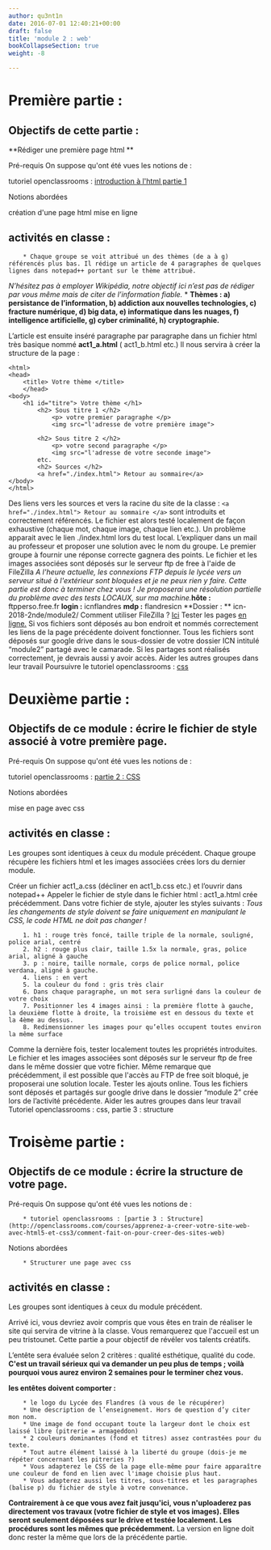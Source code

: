 ```yaml
---
author: qu3nt1n
date: 2016-07-01 12:40:21+00:00
draft: false
title: 'module 2 : web'
bookCollapseSection: true
weight: -8

---
```


# Première partie :




## Objectifs de cette partie :


**Rédiger une première page html **




Pré-requis On suppose qu'ont été vues les notions de :



 tutoriel openclassrooms : [introduction à l'html partie 1](http://openclassrooms.com/courses/apprenez-a-creer-votre-site-web-avec-html5-et-css3/comment-fait-on-pour-creer-des-sites-web)

Notions abordées



 création d'une page html
 mise en ligne







## activités en classe :






 	    * Chaque groupe se voit attribué un des thèmes (de a à g) référencés plus bas. Il rédige un article de 4 paragraphes de quelques lignes dans notepad++ portant sur le thème attribué.
_N’hésitez pas à employer Wikipédia, notre objectif ici n’est pas de rédiger par vous même mais de citer de l’information fiable._
 	    * **Thèmes :
a) persistance de l’information, b) addiction aux nouvelles technologies, c) fracture numérique, d) big data, e) informatique dans les nuages, f) intelligence artificielle, g) cyber criminalité, h) cryptographie.**




 L’article est ensuite inséré paragraphe par paragraphe dans un fichier html très basique nommé **act1_a.html** ( act1_b.html etc.)
Il nous servira à créer la structure de la page :


    <html>
    <head>
    	<title> Votre thème </title>
    	</head>
    <body>
    	<h1 id="titre"> Votre thème </h1>
    		<h2> Sous titre 1 </h2>
    			<p> votre premier paragraphe </p>
    			<img src="l'adresse de votre première image">

    		<h2> Sous titre 2 </h2>
    			<p> votre second paragraphe </p>
    			<img src="l'adresse de votre seconde image">
    		etc.
    		<h2> Sources </h2>
    		<a href="./index.html"> Retour au sommaire</a>
    </body>
    </html>



 Des liens vers les sources et vers la racine du site de la classe :
`<a href="./index.html"> Retour au sommaire </a>` sont introduits et correctement référencés.
 Le fichier est alors testé localement de façon exhaustive (chaque mot, chaque image, chaque lien etc.).
Un problème apparait avec le lien ./index.html lors du test local.
L’expliquer dans un mail au professeur et proposer une solution avec le nom du groupe. Le premier groupe à fournir une réponse correcte gagnera des points.
 Le fichier et les images associées sont déposés sur le serveur ftp de free à l'aide de FileZilla
_A l'heure actuelle, les connexions FTP depuis le lycée vers un serveur situé à l'extérieur sont bloquées et je ne peux rien y faire. Cette partie est donc à terminer chez vous !
Je proposerai une résolution partielle du problème avec des tests LOCAUX, sur ma machine._**hôte :** ftpperso.free.fr **login :** icnflandres **mdp :** flandresicn
**Dossier : ** icn-2018-2nde/module2/
Comment utiliser FileZilla ? [Ici](http://www.youtube.com/watch?v=NI_j1SVedG8)
 Tester les pages [ en ligne.](http://icnflandres.free.fr/icn-2017-2nde/)
Si vos fichiers sont déposés au bon endroit et nommés correctement les liens de la page précédente doivent fonctionner.
 Tous les fichiers sont déposés sur google drive dans le sous-dossier de votre dossier ICN intitulé “module2” partagé avec le camarade. Si les partages sont réalisés correctement, je devrais aussi y avoir accès.
 Aider les autres groupes dans leur travail
 Poursuivre le tutoriel openclassrooms : [css](http://openclassrooms.com/courses/apprenez-a-creer-votre-site-web-avec-html5-et-css3/mettre-en-place-le-css)




# Deuxième partie :




## Objectifs de ce module : écrire le fichier de style associé à votre première page.






Pré-requis On suppose qu'ont été vues les notions de :



 tutoriel openclassrooms : [partie 2 : CSS](http://openclassrooms.com/courses/apprenez-a-creer-votre-site-web-avec-html5-et-css3/comment-fait-on-pour-creer-des-sites-web)

Notions abordées



 mise en page avec css






## activités en classe :


Les groupes sont identiques à ceux du module précédent.
Chaque groupe récupère les fichiers html et les images associées crées lors du dernier module.



 Créer un fichier act1_a.css (décliner en act1_b.css etc.) et l’ouvrir dans notepad++
 Appeler le fichier de style dans le fichier html : act1_a.html crée précédemment.
 Dans votre fichier de style, ajouter les styles suivants :
_Tous les changements de style doivent se faire uniquement en manipulant le CSS, le code HTML ne doit pas changer !_

 	    1. h1 : rouge très foncé, taille triple de la normale, souligné, police arial, centré
 	    2. h2 : rouge plus clair, taille 1.5x la normale, gras, police arial, aligné à gauche
 	    3. p : noire, taille normale, corps de police normal, police verdana, aligné à gauche.
 	    4. liens : en vert
 	    5. la couleur du fond : gris très clair
 	    6. Dans chaque paragraphe, un mot sera surligné dans la couleur de votre choix
 	    7. Positionner les 4 images ainsi : la première flotte à gauche, la deuxième flotte à droite, la troisième est en dessous du texte et la 4ème au dessus.
 	    8. Redimensionner les images pour qu’elles occupent toutes environ la même surface


 Comme la dernière fois, tester localement toutes les propriétés introduites.
 Le fichier et les images associées sont déposés sur le serveur ftp de free dans le même dossier que votre fichier. Même remarque que précédemment, il est possible que l'accès au FTP de free soit bloqué, je proposerai une solution locale.
 Tester les ajouts online.
 Tous les fichiers sont déposés et partagés sur google drive dans le dossier “module 2” crée lors de l’activité précédente.
 Aider les autres groupes dans leur travail
 Tutoriel openclassrooms : css, partie 3 : structure



# Troisème partie :




## Objectifs de ce module : écrire la structure de votre page.






Pré-requis On suppose qu'ont été vues les notions de :

 	    * tutoriel openclassrooms : [partie 3 : Structure](http://openclassrooms.com/courses/apprenez-a-creer-votre-site-web-avec-html5-et-css3/comment-fait-on-pour-creer-des-sites-web)

Notions abordées

 	    * Structurer une page avec css






## activités en classe :


Les groupes sont identiques à ceux du module précédent.

Arrivé ici, vous devriez avoir compris que vous êtes en train de réaliser le site qui servira de vitrine à la classe.
Vous remarquerez que l'accueil est un peu tristounet. Cette partie a pour objectif de révéler vos talents créatifs.

L’entête sera évaluée selon 2 critères : qualité esthétique, qualité du code.
**C'est un travail sérieux qui va demander un peu plus de temps ; voilà pourquoi vous aurez environ 2 semaines pour le terminer chez vous.**



**les entêtes doivent comporter :**

 	    * le logo du Lycée des Flandres (à vous de le récupérer)
 	    * Une description de l’enseignement. Hors de question d’y citer mon nom.
 	    * Une image de fond occupant toute la largeur dont le choix est laissé libre (pitrerie = armageddon)
 	    * 2 couleurs dominantes (fond et titres) assez contrastées pour du texte.
 	    * Tout autre élément laissé à la liberté du groupe (dois-je me répéter concernant les pitreries ?)
 	    * Vous adapterez le CSS de la page elle-même pour faire apparaître une couleur de fond en lien avec l'image choisie plus haut.
 	    * Vous adapterez aussi les titres, sous-titres et les paragraphes (balise p) du fichier de style à votre convenance.

**Contrairement à ce que vous avez fait jusqu'ici, vous n'uploaderez pas directement vos travaux (votre fichier de style et vos images).
Elles seront seulement déposées sur le drive et testée localement. Les procédures sont les mêmes que précédemment.**
La version en ligne doit donc rester la même que lors de la précédente partie.
